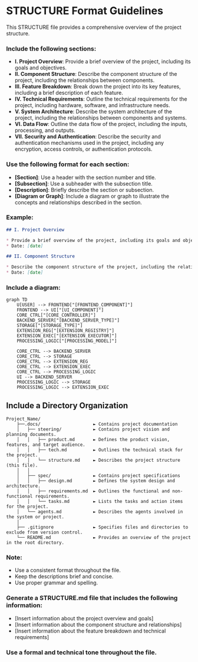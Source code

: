 # STRUCTURE Format Guidelines

This STRUCTURE file provides a comprehensive overview of the project structure.

### Include the following sections:

* **I. Project Overview**: Provide a brief overview of the project, including its goals and objectives.
* **II. Component Structure**: Describe the component structure of the project, including the relationships between components.
* **III. Feature Breakdown**: Break down the project into its key features, including a brief description of each feature.
* **IV. Technical Requirements**: Outline the technical requirements for the project, including hardware, software, and infrastructure needs.
* **V. System Architecture**: Describe the system architecture of the project, including the relationships between components and systems.
* **VI. Data Flow**: Outline the data flow of the project, including the inputs, processing, and outputs.
* **VII. Security and Authentication**: Describe the security and authentication mechanisms used in the project, including any encryption, access controls, or authentication protocols.

### Use the following format for each section:

* **[Section]**: Use a header with the section number and title.
* **[Subsection]**: Use a subheader with the subsection title.
* **[Description]**: Briefly describe the section or subsection.
* **[Diagram or Graph]**: Include a diagram or graph to illustrate the concepts and relationships described in the section.

### Example:

```markdown
## I. Project Overview

* Provide a brief overview of the project, including its goals and objectives.
* Date: [date]

## II. Component Structure

* Describe the component structure of the project, including the relationships between components.
* Date: [date]
```

### Include a diagram:

```mermaid
graph TD
    U[USER] --> FRONTEND["[FRONTEND_COMPONENT]"]
    FRONTEND --> UI["[UI_COMPONENT]"]
    CORE_CTRL["[CORE_CONTROLLER]"]
    BACKEND_SERVER["[BACKEND_SERVER_TYPE]"]
    STORAGE["[STORAGE_TYPE]"]
    EXTENSION_REG["[EXTENSION_REGISTRY]"]
    EXTENSION_EXEC["[EXTENSION_EXECUTOR]"]
    PROCESSING_LOGIC["[PROCESSING_MODEL]"]

    CORE_CTRL --> BACKEND_SERVER
    CORE_CTRL --> STORAGE
    CORE_CTRL --> EXTENSION_REG
    CORE_CTRL --> EXTENSION_EXEC
    CORE_CTRL --> PROCESSING_LOGIC
    UI --> BACKEND_SERVER
    PROCESSING_LOGIC --> STORAGE
    PROCESSING_LOGIC --> EXTENSION_EXEC
```

## Include a Directory Organization

```
Project_Name/
    ├──.docs/                    ► Contains project documentation
    │   ├── steering/            ► Contains project vision and planning documents.
    │   │   ├── product.md       ► Defines the product vision, features, and target audience.
    │   │   ├── tech.md          ► Outlines the technical stack for the project.
    │   │   └── structure.md     ► Describes the project structure (this file).
    │   │
    │   ├── spec/                ► Contains project specifications 
    │   │   ├── design.md        ► Defines the system design and architecture. 
    │   │   ├── requirements.md  ► Outlines the functional and non-functional requirements.
    │   │   └── tasks.md         ► Lists the tasks and action items for the project.
    │   └── agents.md            ► Describes the agents involved in the system or project.
    │
    ├── .gitignore               ► Specifies files and directories to exclude from version control.
    └── README.md                ► Provides an overview of the project in the root directory.
```

### Note:

* Use a consistent format throughout the file.
* Keep the descriptions brief and concise.
* Use proper grammar and spelling.

### Generate a STRUCTURE.md file that includes the following information:

* [Insert information about the project overview and goals]
* [Insert information about the component structure and relationships]
* [Insert information about the feature breakdown and technical requirements]

### Use a formal and technical tone throughout the file.